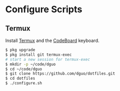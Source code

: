 # Configure Scripts

## Termux

Install [Termux](https://play.google.com/store/apps/details?id=com.termux) and
the
[CodeBoard](https://play.google.com/store/apps/details?id=com.gazlaws.codeboard&rdid=com.gazlaws.codeboard)
keyboard.

```bash
$ pkg upgrade
$ pkg install git termux-exec
# start a new session for termux-exec
$ mkdir -p ~/code/dguo
$ cd ~/code/dguo
$ git clone https://github.com/dguo/dotfiles.git
$ cd dotfiles
$ ./configure.sh
```
